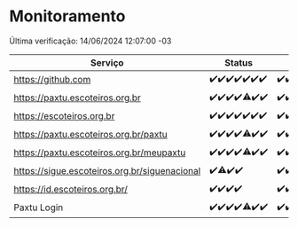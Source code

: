 # Monitoramento

Última verificação: 14/06/2024 12:07:00 -03

|Serviço|Status|Últimas 24h|
|---|---|---|
|https://github.com|<span title="2024-06-07: OK=24">✔️</span><span title="2024-06-08: OK=24">✔️</span><span title="2024-06-09: OK=24">✔️</span><span title="2024-06-10: OK=25">✔️</span><span title="2024-06-11: OK=24">✔️</span><span title="2024-06-12: OK=24">✔️</span><span title="2024-06-13: OK=15">✔️</span>|<span title="13/06/2024 12:07:00 -03 : 200">✔️</span><span title="13/06/2024 13:09:00 -03 : 200">✔️</span><span title="13/06/2024 14:06:00 -03 : 200">✔️</span><span title="13/06/2024 15:09:00 -03 : 200">✔️</span><span title="13/06/2024 16:04:00 -03 : 200">✔️</span><span title="13/06/2024 17:06:00 -03 : 200">✔️</span><span title="13/06/2024 18:07:00 -03 : 200">✔️</span><span title="13/06/2024 19:07:00 -03 : 200">✔️</span><span title="13/06/2024 20:07:00 -03 : 200">✔️</span><span title="13/06/2024 21:32:00 -03 : 200">✔️</span><span title="13/06/2024 22:53:00 -03 : 200">✔️</span><span title="13/06/2024 23:26:00 -03 : 200">✔️</span><span title="14/06/2024 00:07:00 -03 : 200">✔️</span><span title="14/06/2024 01:08:00 -03 : 200">✔️</span><span title="14/06/2024 02:07:00 -03 : 200">✔️</span><span title="14/06/2024 03:10:00 -03 : 200">✔️</span><span title="14/06/2024 04:07:00 -03 : 200">✔️</span><span title="14/06/2024 05:09:00 -03 : 200">✔️</span><span title="14/06/2024 06:07:00 -03 : 200">✔️</span><span title="14/06/2024 07:07:00 -03 : 200">✔️</span><span title="14/06/2024 08:05:00 -03 : 200">✔️</span><span title="14/06/2024 09:12:00 -03 : 200">✔️</span><span title="14/06/2024 10:09:00 -03 : 200">✔️</span><span title="14/06/2024 11:08:00 -03 : 200">✔️</span><span title="14/06/2024 12:07:00 -03 : 200">✔️</span>|
|https://paxtu.escoteiros.org.br|<span title="2024-06-07: OK=24">✔️</span><span title="2024-06-08: OK=24">✔️</span><span title="2024-06-09: OK=24">✔️</span><span title="2024-06-10: OK=25">✔️</span><span title="2024-06-11: OK=23, Falhas=1">⚠️</span><span title="2024-06-12: OK=24">✔️</span><span title="2024-06-13: OK=15">✔️</span>|<span title="13/06/2024 12:07:00 -03 : 200">✔️</span><span title="13/06/2024 13:09:00 -03 : 200">✔️</span><span title="13/06/2024 14:06:00 -03 : 200">✔️</span><span title="13/06/2024 15:09:00 -03 : 200">✔️</span><span title="13/06/2024 16:04:00 -03 : 200">✔️</span><span title="13/06/2024 17:06:00 -03 : 200">✔️</span><span title="13/06/2024 18:07:00 -03 : 200">✔️</span><span title="13/06/2024 19:07:00 -03 : 200">✔️</span><span title="13/06/2024 20:07:00 -03 : 200">✔️</span><span title="13/06/2024 21:32:00 -03 : 200">✔️</span><span title="13/06/2024 22:53:00 -03 : 200">✔️</span><span title="13/06/2024 23:26:00 -03 : 200">✔️</span><span title="14/06/2024 00:07:00 -03 : 200">✔️</span><span title="14/06/2024 01:08:00 -03 : 200">✔️</span><span title="14/06/2024 02:07:00 -03 : 200">✔️</span><span title="14/06/2024 03:10:00 -03 : 200">✔️</span><span title="14/06/2024 04:07:00 -03 : 200">✔️</span><span title="14/06/2024 05:09:00 -03 : 200">✔️</span><span title="14/06/2024 06:07:00 -03 : 200">✔️</span><span title="14/06/2024 07:07:00 -03 : 200">✔️</span><span title="14/06/2024 08:05:00 -03 : 200">✔️</span><span title="14/06/2024 09:12:00 -03 : 200">✔️</span><span title="14/06/2024 10:09:00 -03 : 200">✔️</span><span title="14/06/2024 11:08:00 -03 : 200">✔️</span><span title="14/06/2024 12:07:00 -03 : 200">✔️</span>|
|https://escoteiros.org.br|<span title="2024-06-07: OK=24">✔️</span><span title="2024-06-08: OK=24">✔️</span><span title="2024-06-09: OK=24">✔️</span><span title="2024-06-10: OK=25">✔️</span><span title="2024-06-11: OK=24">✔️</span><span title="2024-06-12: OK=24">✔️</span><span title="2024-06-13: OK=15">✔️</span>|<span title="13/06/2024 12:07:00 -03 : 200">✔️</span><span title="13/06/2024 13:09:00 -03 : 200">✔️</span><span title="13/06/2024 14:06:00 -03 : 200">✔️</span><span title="13/06/2024 15:09:00 -03 : 200">✔️</span><span title="13/06/2024 16:04:00 -03 : 200">✔️</span><span title="13/06/2024 17:06:00 -03 : 200">✔️</span><span title="13/06/2024 18:07:00 -03 : 200">✔️</span><span title="13/06/2024 19:07:00 -03 : 200">✔️</span><span title="13/06/2024 20:07:00 -03 : 200">✔️</span><span title="13/06/2024 21:32:00 -03 : 200">✔️</span><span title="13/06/2024 22:53:00 -03 : 200">✔️</span><span title="13/06/2024 23:26:00 -03 : 200">✔️</span><span title="14/06/2024 00:07:00 -03 : 200">✔️</span><span title="14/06/2024 01:08:00 -03 : 200">✔️</span><span title="14/06/2024 02:07:00 -03 : 200">✔️</span><span title="14/06/2024 03:10:00 -03 : 200">✔️</span><span title="14/06/2024 04:07:00 -03 : 200">✔️</span><span title="14/06/2024 05:09:00 -03 : 200">✔️</span><span title="14/06/2024 06:07:00 -03 : 200">✔️</span><span title="14/06/2024 07:07:00 -03 : 200">✔️</span><span title="14/06/2024 08:05:00 -03 : 200">✔️</span><span title="14/06/2024 09:12:00 -03 : 200">✔️</span><span title="14/06/2024 10:09:00 -03 : 200">✔️</span><span title="14/06/2024 11:08:00 -03 : 200">✔️</span><span title="14/06/2024 12:07:00 -03 : 200">✔️</span>|
|https://paxtu.escoteiros.org.br/paxtu|<span title="2024-06-07: OK=24">✔️</span><span title="2024-06-08: OK=24">✔️</span><span title="2024-06-09: OK=24">✔️</span><span title="2024-06-10: OK=25">✔️</span><span title="2024-06-11: OK=23, Falhas=1">⚠️</span><span title="2024-06-12: OK=24">✔️</span><span title="2024-06-13: OK=15">✔️</span>|<span title="13/06/2024 12:07:00 -03 : 200">✔️</span><span title="13/06/2024 13:09:00 -03 : 200">✔️</span><span title="13/06/2024 14:06:00 -03 : 200">✔️</span><span title="13/06/2024 15:09:00 -03 : 200">✔️</span><span title="13/06/2024 16:04:00 -03 : 200">✔️</span><span title="13/06/2024 17:06:00 -03 : 200">✔️</span><span title="13/06/2024 18:07:00 -03 : 200">✔️</span><span title="13/06/2024 19:07:00 -03 : 200">✔️</span><span title="13/06/2024 20:07:00 -03 : 200">✔️</span><span title="13/06/2024 21:32:00 -03 : 200">✔️</span><span title="13/06/2024 22:53:00 -03 : 200">✔️</span><span title="13/06/2024 23:26:00 -03 : 200">✔️</span><span title="14/06/2024 00:07:00 -03 : 200">✔️</span><span title="14/06/2024 01:08:00 -03 : 200">✔️</span><span title="14/06/2024 02:07:00 -03 : 200">✔️</span><span title="14/06/2024 03:10:00 -03 : 200">✔️</span><span title="14/06/2024 04:07:00 -03 : 200">✔️</span><span title="14/06/2024 05:09:00 -03 : 200">✔️</span><span title="14/06/2024 06:07:00 -03 : 200">✔️</span><span title="14/06/2024 07:07:00 -03 : 200">✔️</span><span title="14/06/2024 08:05:00 -03 : 200">✔️</span><span title="14/06/2024 09:12:00 -03 : 200">✔️</span><span title="14/06/2024 10:09:00 -03 : 200">✔️</span><span title="14/06/2024 11:08:00 -03 : 200">✔️</span><span title="14/06/2024 12:07:00 -03 : 200">✔️</span>|
|https://paxtu.escoteiros.org.br/meupaxtu|<span title="2024-06-07: OK=24">✔️</span><span title="2024-06-08: OK=24">✔️</span><span title="2024-06-09: OK=24">✔️</span><span title="2024-06-10: OK=25">✔️</span><span title="2024-06-11: OK=23, Falhas=1">⚠️</span><span title="2024-06-12: OK=24">✔️</span><span title="2024-06-13: OK=15">✔️</span>|<span title="13/06/2024 12:07:00 -03 : 200">✔️</span><span title="13/06/2024 13:09:00 -03 : 200">✔️</span><span title="13/06/2024 14:06:00 -03 : 200">✔️</span><span title="13/06/2024 15:09:00 -03 : 200">✔️</span><span title="13/06/2024 16:04:00 -03 : 200">✔️</span><span title="13/06/2024 17:06:00 -03 : 200">✔️</span><span title="13/06/2024 18:07:00 -03 : 200">✔️</span><span title="13/06/2024 19:07:00 -03 : 200">✔️</span><span title="13/06/2024 20:07:00 -03 : 200">✔️</span><span title="13/06/2024 21:32:00 -03 : 200">✔️</span><span title="13/06/2024 22:53:00 -03 : 200">✔️</span><span title="13/06/2024 23:26:00 -03 : 200">✔️</span><span title="14/06/2024 00:07:00 -03 : 200">✔️</span><span title="14/06/2024 01:08:00 -03 : 200">✔️</span><span title="14/06/2024 02:07:00 -03 : 200">✔️</span><span title="14/06/2024 03:10:00 -03 : 200">✔️</span><span title="14/06/2024 04:07:00 -03 : 200">✔️</span><span title="14/06/2024 05:09:00 -03 : 200">✔️</span><span title="14/06/2024 06:07:00 -03 : 200">✔️</span><span title="14/06/2024 07:07:00 -03 : 200">✔️</span><span title="14/06/2024 08:05:00 -03 : 200">✔️</span><span title="14/06/2024 09:12:00 -03 : 200">✔️</span><span title="14/06/2024 10:09:00 -03 : 200">✔️</span><span title="14/06/2024 11:08:00 -03 : 200">✔️</span><span title="14/06/2024 12:07:00 -03 : 200">✔️</span>|
|https://sigue.escoteiros.org.br/siguenacional|<span title="2024-06-10: OK=15">✔️</span><span title="2024-06-11: OK=23, Falhas=1">⚠️</span><span title="2024-06-12: OK=24">✔️</span><span title="2024-06-13: OK=15">✔️</span>|<span title="13/06/2024 12:07:00 -03 : 200">✔️</span><span title="13/06/2024 13:09:00 -03 : 200">✔️</span><span title="13/06/2024 14:06:00 -03 : 200">✔️</span><span title="13/06/2024 15:09:00 -03 : 200">✔️</span><span title="13/06/2024 16:04:00 -03 : 200">✔️</span><span title="13/06/2024 17:06:00 -03 : 200">✔️</span><span title="13/06/2024 18:07:00 -03 : 200">✔️</span><span title="13/06/2024 19:07:00 -03 : 200">✔️</span><span title="13/06/2024 20:07:00 -03 : 200">✔️</span><span title="13/06/2024 21:32:00 -03 : 200">✔️</span><span title="13/06/2024 22:53:00 -03 : 200">✔️</span><span title="13/06/2024 23:26:00 -03 : 200">✔️</span><span title="14/06/2024 00:07:00 -03 : 200">✔️</span><span title="14/06/2024 01:08:00 -03 : 200">✔️</span><span title="14/06/2024 02:07:00 -03 : 200">✔️</span><span title="14/06/2024 03:10:00 -03 : 200">✔️</span><span title="14/06/2024 04:07:00 -03 : 200">✔️</span><span title="14/06/2024 05:09:00 -03 : 200">✔️</span><span title="14/06/2024 06:07:00 -03 : 200">✔️</span><span title="14/06/2024 07:07:00 -03 : 200">✔️</span><span title="14/06/2024 08:05:00 -03 : 200">✔️</span><span title="14/06/2024 09:12:00 -03 : 200">✔️</span><span title="14/06/2024 10:09:00 -03 : 200">✔️</span><span title="14/06/2024 11:08:00 -03 : 200">✔️</span><span title="14/06/2024 12:07:00 -03 : 200">✔️</span>|
|https://id.escoteiros.org.br/|<span title="2024-06-10: OK=15">✔️</span><span title="2024-06-11: OK=24">✔️</span><span title="2024-06-12: OK=24">✔️</span><span title="2024-06-13: OK=15">✔️</span>|<span title="13/06/2024 12:07:00 -03 : 200">✔️</span><span title="13/06/2024 13:09:00 -03 : 200">✔️</span><span title="13/06/2024 14:06:00 -03 : 200">✔️</span><span title="13/06/2024 15:09:00 -03 : 200">✔️</span><span title="13/06/2024 16:04:00 -03 : 200">✔️</span><span title="13/06/2024 17:06:00 -03 : 200">✔️</span><span title="13/06/2024 18:07:00 -03 : 200">✔️</span><span title="13/06/2024 19:07:00 -03 : 200">✔️</span><span title="13/06/2024 20:07:00 -03 : 200">✔️</span><span title="13/06/2024 21:32:00 -03 : 200">✔️</span><span title="13/06/2024 22:53:00 -03 : 200">✔️</span><span title="13/06/2024 23:26:00 -03 : 200">✔️</span><span title="14/06/2024 00:07:00 -03 : 200">✔️</span><span title="14/06/2024 01:08:00 -03 : 200">✔️</span><span title="14/06/2024 02:07:00 -03 : 200">✔️</span><span title="14/06/2024 03:10:00 -03 : 200">✔️</span><span title="14/06/2024 04:07:00 -03 : 200">✔️</span><span title="14/06/2024 05:09:00 -03 : 200">✔️</span><span title="14/06/2024 06:07:00 -03 : 200">✔️</span><span title="14/06/2024 07:07:00 -03 : 200">✔️</span><span title="14/06/2024 08:05:00 -03 : 200">✔️</span><span title="14/06/2024 09:12:00 -03 : 200">✔️</span><span title="14/06/2024 10:09:00 -03 : 200">✔️</span><span title="14/06/2024 11:08:00 -03 : 200">✔️</span><span title="14/06/2024 12:07:00 -03 : 200">✔️</span>|
|Paxtu Login|<span title="2024-06-07: OK=24">✔️</span><span title="2024-06-08: OK=24">✔️</span><span title="2024-06-09: OK=24">✔️</span><span title="2024-06-10: OK=25">✔️</span><span title="2024-06-11: OK=23, Falhas=1">⚠️</span><span title="2024-06-12: OK=24">✔️</span><span title="2024-06-13: OK=15">✔️</span>|<span title="13/06/2024 12:07:00 -03 : 200">✔️</span><span title="13/06/2024 13:09:00 -03 : 200">✔️</span><span title="13/06/2024 14:06:00 -03 : 200">✔️</span><span title="13/06/2024 15:09:00 -03 : 200">✔️</span><span title="13/06/2024 16:04:00 -03 : 200">✔️</span><span title="13/06/2024 17:06:00 -03 : 200">✔️</span><span title="13/06/2024 18:07:00 -03 : 200">✔️</span><span title="13/06/2024 19:07:00 -03 : 200">✔️</span><span title="13/06/2024 20:07:00 -03 : 200">✔️</span><span title="13/06/2024 21:32:00 -03 : 200">✔️</span><span title="13/06/2024 22:53:00 -03 : 200">✔️</span><span title="13/06/2024 23:26:00 -03 : 200">✔️</span><span title="14/06/2024 00:07:00 -03 : 200">✔️</span><span title="14/06/2024 01:08:00 -03 : 200">✔️</span><span title="14/06/2024 02:07:00 -03 : 200">✔️</span><span title="14/06/2024 03:10:00 -03 : 200">✔️</span><span title="14/06/2024 04:07:00 -03 : 200">✔️</span><span title="14/06/2024 05:09:00 -03 : 200">✔️</span><span title="14/06/2024 06:07:00 -03 : 200">✔️</span><span title="14/06/2024 07:07:00 -03 : 200">✔️</span><span title="14/06/2024 08:05:00 -03 : 200">✔️</span><span title="14/06/2024 09:12:00 -03 : 200">✔️</span><span title="14/06/2024 10:09:00 -03 : 200">✔️</span><span title="14/06/2024 11:08:00 -03 : 200">✔️</span><span title="14/06/2024 12:07:00 -03 : 200">✔️</span>|
